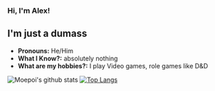 ### Hi, I'm Alex!


## I'm  just a dumass
- **Pronouns:** He/Him
- **What I Know?:** absolutely nothing
- **What are my hobbies?:** I play Video games, role games like D&D

![Moepoi's github stats](https://bad-apple-github-readme.vercel.app/api?show_bg=1&username=supahmonke&theme=dark)
[![Top Langs](https://github-readme-stats.vercel.app/api/top-langs/?username=supahmonke&langs_count=8&layout=compact&hide_border=1&theme=dark&bg_color=0d1117)](https://github.com/anuraghazra/github-readme-stats)
